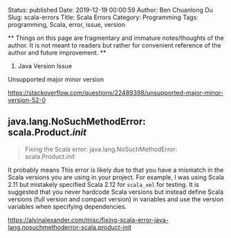 Status: published
Date: 2019-12-19 00:00:59
Author: Ben Chuanlong Du
Slug: scala-errors
Title: Scala Errors
Category: Programming
Tags: programming, Scala, error, issue, version

**
Things on this page are
fragmentary and immature notes/thoughts of the author.
It is not meant to readers
but rather for convenient reference of the author and future improvement.
**

1. Java Version Issue

Unsupported major minor version 

https://stackoverflow.com/questions/22489398/unsupported-major-minor-version-52-0



## java.lang.NoSuchMethodError: scala.Product.$init$

> Fixing the Scala error: java.lang.NoSuchMethodError: scala.Product.$init$

It probably means 
This error is likely due to that you have a mismatch in the Scala versions 
you are using in your project. 
For example, 
I was using Scala 2.11 but mistakely specified Scala 2.12 for `scala_xml` for testing.
It is suggested that you never hardcode Scala versions but instead define Scala versions (full version and compact version) 
in variables and use the version variables when specifying dependencies.

https://alvinalexander.com/misc/fixing-scala-error-java-lang.nosuchmethoderror-scala.product-init
